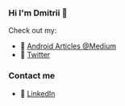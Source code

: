 ### Hi I'm Dmitrii 👋 

Check out my:
- 📝 [Android Articles @Medium](https://medium.com/@dmitriileonov)
- 🔁 [Twitter](https://twitter.com/leonov_dmitrii)

### Contact me
- 💬 [LinkedIn](https://www.linkedin.com/in/dmitrii-leonov/)

<!--
**leonovde/leonovde** is a ✨ _special_ ✨ repository because its `README.md` (this file) appears on your GitHub profile.

Here are some ideas to get you started:

- 🔭 I’m currently working on ...
- 🌱 I’m currently learning ...
- 👯 I’m looking to collaborate on ...
- 🤔 I’m looking for help with ...
- 💬 Ask me about ...
- 📫 How to reach me: ...
- 😄 Pronouns: ...
- ⚡ Fun fact: ...
-->
